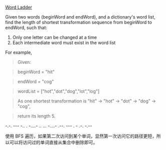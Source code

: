[Word Ladder](https://leetcode.com/problems/word-ladder/)

Given two words (beginWord and endWord), and a dictionary's word list, find the length of shortest transformation sequence from beginWord to endWord, such that:

1. Only one letter can be changed at a time
2. Each intermediate word must exist in the word list

For example,

> Given:

> beginWord = "hit"

> endWord = "cog"

> wordList = ["hot","dot","dog","lot","log"]

> As one shortest transformation is "hit" -> "hot" -> "dot" -> "dog" -> "cog",

> return its length 5.

-.-. --- -.. . -....- .. ... -....- .--. --- . - .-. -.--

使用 BFS 遍历，如果第二次访问到某个单词，显然第一次访问它的路径更短，所以可以将访问过的单词直接从集合中删除即可。